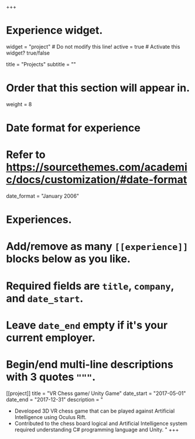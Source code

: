 +++
# Experience widget.
widget = "project"  # Do not modify this line!
active = true  # Activate this widget? true/false

title = "Projects"
subtitle = ""

# Order that this section will appear in.
weight = 8

# Date format for experience
#   Refer to https://sourcethemes.com/academic/docs/customization/#date-format
date_format = "January 2006"

# Experiences.
#   Add/remove as many `[[experience]]` blocks below as you like.
#   Required fields are `title`, `company`, and `date_start`.
#   Leave `date_end` empty if it's your current employer.
#   Begin/end multi-line descriptions with 3 quotes `"""`.
[[project]]
  title = "VR Chess game/ Unity Game"
  date_start = "2017-05-01"
  date_end = "2017-12-31"
  description = "

  * Developed 3D VR chess game that can be played against Artificial Intelligence using Oculus
Rift.
  * Contributed to the chess board logical and Artificial Intelligence system required understanding
C# programming language and Unity.
  "
+++
